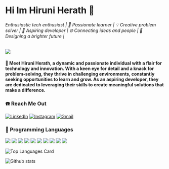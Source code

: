 # Hi Im Hiruni Herath 👋

###### Enthusiastic tech enthusiast | 🌟 Passionate learner | 💡 Creative problem solver | 🚀 Aspiring developer | 🌐 Connecting ideas and people | 🎨 Designing a brighter future | 
![](https://komarev.com/ghpvc/?username=HiruniHerath&color=dc143c)

#### 🌟 Meet Hiruni Herath, a dynamic and passionate individual with a flair for technology and innovation. With a keen eye for detail and a knack for problem-solving, they thrive in challenging environments, constantly seeking opportunities to learn and grow. As an aspiring developer, they are dedicated to leveraging their skills to create meaningful solutions that make a difference. 

### ☎️ Reach Me Out 
[![LinkedIn](https://img.icons8.com/color/48/000000/linkedin.png)](https://www.linkedin.com/in/hiruni-herath-8206471b6/) [![Instagram](https://img.icons8.com/fluent/48/000000/instagram-new.png)](https://www.instagram.com/hiru__herath_?igsh=cWJucTI3aWxzN2tk&utm_source=qr) [![Gmail](https://img.icons8.com/color/48/000000/gmail.png)](mailto:hiru.herath2008@gmail.com)


### 🚀 Programming Languages

<img src="https://img.icons8.com/color/48/000000/html-5--v1.png"/> <img src="https://img.icons8.com/color/48/000000/css3.png"/> 
<img src="https://img.icons8.com/color/48/000000/javascript--v2.png"/> 
<img src="https://img.icons8.com/officexs/50/000000/react.png"/> 
<img src="https://img.icons8.com/color/48/000000/nodejs.png"/> 
<img src="https://img.icons8.com/offices/40/000000/php-logo.png"/> 
<img src="https://img.icons8.com/color/48/000000/mysql-logo.png"/> 
<img src="https://img.icons8.com/color/48/000000/mongodb.png"/> 
<img src="https://img.icons8.com/color/48/000000/java-coffee-cup-logo.png"/> 
<img src="https://img.icons8.com/color/48/000000/python.png"/> 


![Top Languages Card](https://github-readme-stats.vercel.app/api/top-langs/?username=HiruniHerath&layout=compact)

![Github stats](https://github-readme-stats.vercel.app/api?username=HiruniHerath&theme=https://camo.githubusercontent.com/f988c71fa45f3fd21b46790737aa72de8dd3258c527f5850c62983b018cb8307/68747470733a2f2f6769746875622d726561646d652d73746174732e76657263656c2e6170702f6170693f757365726e616d653d616e7572616768617a72612673686f775f69636f6e733d7472756526686964653d636f6e74726962732c7072732663616368655f7365636f6e64733d3836343030267468656d653d64656661756c74=true&count_private=true)



<!--
**HiruniHerath/HiruniHerath** is a ✨ _special_ ✨ repository because its `README.md` (this file) appears on your GitHub profile.

Here are some ideas to get you started:

- 🔭 I’m currently working on ...
- 🌱 I’m currently learning ...
- 👯 I’m looking to collaborate on ...
- 🤔 I’m looking for help with ...
- 💬 Ask me about ...
- 📫 How to reach me: ...
- 😄 Pronouns: ...
- ⚡ Fun fact: ...
-->
